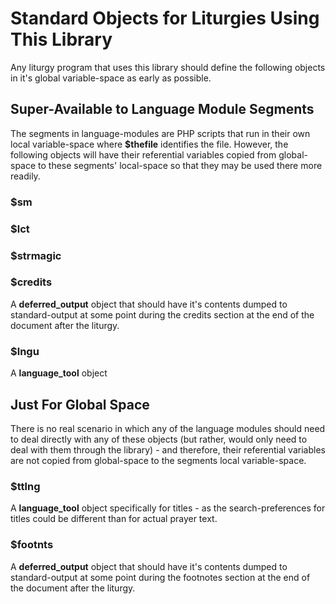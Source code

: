 # Standard Objects for Liturgies Using This Library
Any liturgy program that uses this library should define the following objects in
it's global variable-space as early as possible.

## Super-Available to Language Module Segments
The segments in language-modules are PHP scripts that
run in their own local variable-space where __$thefile__
identifies the file.
However, the following objects will have their
referential variables copied from global-space
to these segments' local-space so that they may
be used there more readily.

### $sm

### $lct

### $strmagic

### $credits
A __deferred\_output__ object that should have it's
contents dumped to standard-output at some point during
the credits section at the end of the document after
the liturgy.

### $lngu
A __language\_tool__ object

## Just For Global Space
There is no real scenario in which any of the language
modules should need to deal directly with any of these
objects (but rather, would only need to deal with them
through the library) - and therefore, their
referential variables are not
copied from global-space to the segments local variable-space.

### $ttlng
A __language\_tool__ object specifically for titles
\- as the search-preferences for titles could be
different than for actual prayer text.

### $footnts
A __deferred\_output__ object that should have it's
contents dumped to standard-output at some point during
the footnotes section at the end of the document after
the liturgy.

